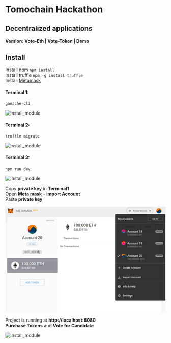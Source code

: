 # Tomochain Hackathon

## Decentralized applications

#### Version: Vote-Eth | Vote-Token | Demo

## Install
Install npm  `npm install`  
Install truffle  `npm -g install truffle`   
Install [Metamask](https://metamask.io/)
#### Terminal 1:  
    ganache-cli
![install_module](/images/terminal1.png?raw=true)

#### Terminal 2:
    truffle migrate
![install_module](/images/terminal2.png?raw=true)

#### Terminal 3:
    npm run dev  
![install_module](/images/terminal3.png?raw=true)


 Copy **private key** in **Terminal1**  
 Open **Meta mask** - **Import Account**  
 Paste **private key**

 ![install_module](/images/metamask.png?raw=true)

Project is running at **http://localhost:8080**   
**Purchase Tokens** and **Vote for Candidate**  

  ![install_module](/images/demo.png?raw=true)
